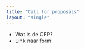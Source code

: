 ```yaml
---
title: "Call for proposals"
layout: "single"
---
```

<div class="block--centered">
<ul>
	<li>Wat is de CFP?</li>
	<li>Link naar form</li>
</ul>
</div>